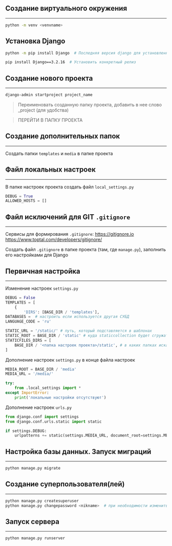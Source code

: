 
## Создание виртуального окружения
***
```bash
python -m venv <venvname>
```


## Установка Django
```bash
python -m pip install Django  # Последняя версия django для установленной версии Python

pip install Django==3.2.16  # Установить конкретный релиз
```


## Создание нового проекта
***
```bash
django-admin startproject project_name
```

> Переименовать созданную папку проекта, добавить в нее слово _project (для удобства)

>
> ПЕРЕЙТИ В ПАПКУ ПРОЕКТА
>

## Создание дополнительных папок
***

Создать папки `templates` и `media` в папке проекта

## Файл локальных настроек
***

В папке настроек проекта создать файл `local_settings.py`
```python
DEBUG = True
ALLOWED_HOSTS = []
```

## Файл исключений для GIT `.gitignore`
***
Сервисы для формирования `.gitignore`:
https://gitignore.io
https://www.toptal.com/developers/gitignore/

Создать файл `.gitignore` в папке проекта (там, где `manage.py`), заполнить его настройками для Django

## Первичная настройка
***
Изменение настроек `settings.py`

```python
DEBUG = False
TEMPLATES = [  
    {  
        'DIRS': [BASE_DIR / 'templates'],
DATABASES =  # настроить если используется другая СУБД
LANGUAGE_CODE = 'ru'

STATIC_URL = '/static/' # путь, который подставляется в шаблонах
STATIC_ROOT = BASE_DIR / 'static' # куда staticcollection будет сгружать статику
STATICFILES_DIRS = [   
    BASE_DIR / '<папка настроек проекта>/static', # в каких папках искать статику
]
```

Дополнение настроек `settings.py` в конце файла настроек

```python
MEDIA_ROOT = BASE_DIR / 'media'
MEDIA_URL = '/media/'

try:
    from .local_settings import *
except ImportError:
    print('локальные настройки отсутствуют')

```

Дополнение настроек `urls.py`

```python
from django.conf import settings
from django.conf.urls.static import static

if settings.DEBUG:
    urlpatterns += static(settings.MEDIA_URL, document_root=settings.MEDIA_ROOT)
```

## Настройка базы данных. Запуск миграций
***

```bash
python manage.py migrate
```


## Создание суперпользователя(лей)
***

```bash
python manage.py createsuperuser
python manage.py changepassword <nikname>  # при необходимости изменить пароль
```

## Запуск сервера
***

```bash
python manage.py runserver
```

